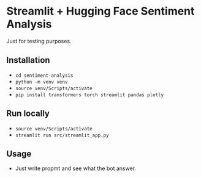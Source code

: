 # Streamlit + Hugging Face Sentiment Analysis

Just for testing purposes.

## Installation

- ```cd sentiment-analysis```
- ```python -m venv venv```
- ```source venv/Scripts/activate```
- ```pip install transformers torch streamlit pandas plotly```

## Run locally
 
- ```source venv/Scripts/activate```
- ```streamlit run src/streamlit_app.py```

## Usage 

- Just write propmt and see what the bot answer.